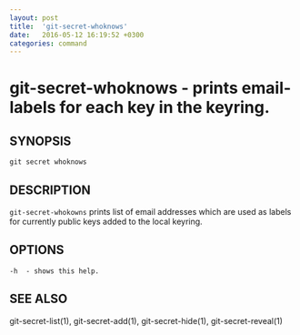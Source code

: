 ```yaml
---
layout: post
title:  'git-secret-whoknows'
date:   2016-05-12 16:19:52 +0300
categories: command
---
```

git-secret-whoknows - prints email-labels for each key in the keyring.
======================================================================

## SYNOPSIS

    git secret whoknows


## DESCRIPTION
`git-secret-whokowns` prints list of email addresses which are used as labels for currently public keys added to the local keyring.


## OPTIONS

    -h  - shows this help.


## SEE ALSO

git-secret-list(1), git-secret-add(1), git-secret-hide(1), git-secret-reveal(1)
